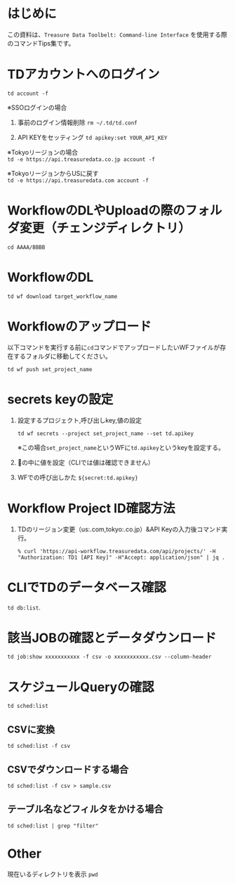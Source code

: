 # はじめに
この資料は、`Treasure Data Toolbelt: Command-line Interface` を使用する際のコマンドTips集です。
  
# TDアカウントへのログイン
  
`td account -f`
  
※SSOログインの場合
1. 事前のログイン情報削除
`rm ~/.td/td.conf`
  
2. API KEYをセッティング
`td apikey:set YOUR_API_KEY`  

※Tokyoリージョンの場合  
`td -e https://api.treasuredata.co.jp account -f`  

※TokyoリージョンからUSに戻す  
`td -e https://api.treasuredata.com account -f`  

# WorkflowのDLやUploadの際のフォルダ変更（チェンジディレクトリ）
  
`cd AAAA/BBBB`

# WorkflowのDL
  
`td wf download target_workflow_name`

# Workflowのアップロード
  
以下コマンドを実行する前に`cd`コマンドでアップロードしたいWFファイルが存在するフォルダに移動してください。
  
`td wf push set_project_name`
  
# secrets keyの設定
  
1. 設定するプロジェクト,呼び出しkey,値の設定
  
   `td wf secrets --project set_project_name --set td.apikey`
  
   ※この場合`set_project_name`というWFに`td.apikey`というkeyを設定する。
  
2. 🔑の中に値を設定（CLIでは値は確認できません）
  
3. WFでの呼び出しかた
`${secret:td.apikey}`
  
# Workflow Project ID確認方法
  
1. TDのリージョン変更（us:.com,tokyo:.co.jp）&API Keyの入力後コマンド実行。
  
   `% curl 'https://api-workflow.treasuredata.com/api/projects/' -H "Authorization: TD1 [API Key]" -H"Accept: application/json" | jq .`
  
# CLIでTDのデータベース確認
  
`td db:list`. 

# 該当JOBの確認とデータダウンロード
  
`td job:show xxxxxxxxxxx -f csv -o xxxxxxxxxxx.csv --column-header`
  
# スケジュールQueryの確認
  
`td sched:list`
  
## CSVに変換
  
`td sched:list -f csv`
  
## CSVでダウンロードする場合
`td sched:list -f csv > sample.csv`
  
## テーブル名などフィルタをかける場合
`td sched:list | grep "filter"`
  
# Other
現在いるディレクトリを表示
`pwd`
